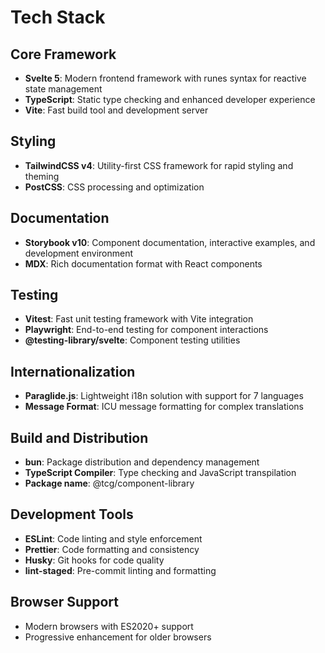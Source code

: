 # Tech Stack

## Core Framework
- **Svelte 5**: Modern frontend framework with runes syntax for reactive state management
- **TypeScript**: Static type checking and enhanced developer experience
- **Vite**: Fast build tool and development server

## Styling
- **TailwindCSS v4**: Utility-first CSS framework for rapid styling and theming
- **PostCSS**: CSS processing and optimization

## Documentation
- **Storybook v10**: Component documentation, interactive examples, and development environment
- **MDX**: Rich documentation format with React components

## Testing
- **Vitest**: Fast unit testing framework with Vite integration
- **Playwright**: End-to-end testing for component interactions
- **@testing-library/svelte**: Component testing utilities

## Internationalization
- **Paraglide.js**: Lightweight i18n solution with support for 7 languages
- **Message Format**: ICU message formatting for complex translations

## Build and Distribution
- **bun**: Package distribution and dependency management
- **TypeScript Compiler**: Type checking and JavaScript transpilation
- **Package name**: @tcg/component-library

## Development Tools
- **ESLint**: Code linting and style enforcement
- **Prettier**: Code formatting and consistency
- **Husky**: Git hooks for code quality
- **lint-staged**: Pre-commit linting and formatting

## Browser Support
- Modern browsers with ES2020+ support
- Progressive enhancement for older browsers